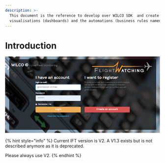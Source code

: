 ```yaml
---
description: >-
  This document is the reference to develop over WILCO SDK  and create your
  visualisations (dashboards) and the automations (business rules named IFT).
---
```


# Introduction

![The login page for WILCO](.gitbook/assets/image%20%282%29%20%281%29%20%281%29.png)

{% hint style="info" %}
Current IFT version is V2. A V1.3 exists but is not described anymore as it is deprecated.

Please always use V2.
{% endhint %}

